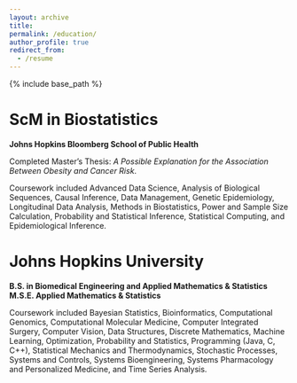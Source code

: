 ```yaml
---
layout: archive
title: 
permalink: /education/
author_profile: true
redirect_from:
  - /resume
---
```


{% include base_path %}

ScM in Biostatistics
======
**Johns Hopkins Bloomberg School of Public Health**

Completed Master’s Thesis: *A Possible Explanation for the Association Between Obesity and Cancer Risk*.

Coursework included Advanced Data Science, Analysis of Biological Sequences, Causal Inference, Data Management, Genetic Epidemiology, Longitudinal Data Analysis, Methods in Biostatistics, Power and Sample Size Calculation, Probability and Statistical Inference, Statistical Computing, and Epidemiological Inference.


Johns Hopkins University
======
**B.S. in Biomedical Engineering and Applied Mathematics & Statistics**   
**M.S.E. Applied Mathematics & Statistics**

Coursework included Bayesian Statistics, Bioinformatics, Computational Genomics, Computational Molecular Medicine, Computer Integrated Surgery, Computer Vision, Data Structures, Discrete Mathematics, Machine Learning, Optimization, Probability and Statistics, Programming (Java, C, C++), Statistical Mechanics and Thermodynamics, Stochastic Processes, Systems and Controls, Systems Bioengineering, Systems Pharmacology and Personalized Medicine, and Time Series Analysis.




